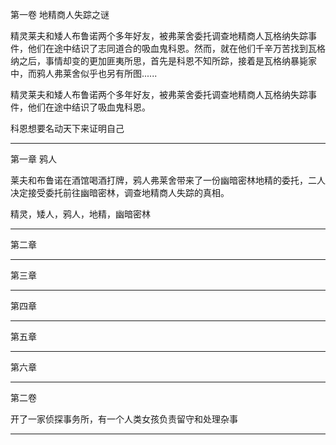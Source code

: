 第一卷 地精商人失踪之谜

精灵莱夫和矮人布鲁诺两个多年好友，被弗莱舍委托调查地精商人瓦格纳失踪事件，他们在途中结识了志同道合的吸血鬼科恩。然而，就在他们千辛万苦找到瓦格纳之后，事情却变的更加匪夷所思，首先是科恩不知所踪，接着是瓦格纳暴毙家中，而鸦人弗莱舍似乎也另有所图......

精灵莱夫和矮人布鲁诺两个多年好友，被弗莱舍委托调查地精商人瓦格纳失踪事件，他们在途中结识了吸血鬼科恩。

科恩想要名动天下来证明自己

---

第一章 鸦人

莱夫和布鲁诺在酒馆喝酒打牌，鸦人弗莱舍带来了一份幽暗密林地精的委托，二人决定接受委托前往幽暗密林，调查地精商人失踪的真相。

精灵，矮人，鸦人，地精，幽暗密林

---

第二章 




---

第三章

---

第四章

---

第五章

---

第六章

---


第二卷

开了一家侦探事务所，有一个人类女孩负责留守和处理杂事

---